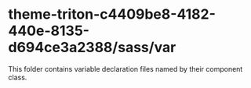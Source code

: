 # theme-triton-c4409be8-4182-440e-8135-d694ce3a2388/sass/var

This folder contains variable declaration files named by their component class.
